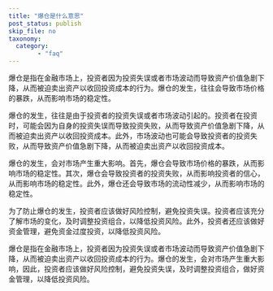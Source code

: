 ```yaml
---
title: "爆仓是什么意思"
post_status: publish
skip_file: no
taxonomy:
  category:
        - "faq"
---
```


爆仓是指在金融市场上，投资者因为投资失误或者市场波动而导致资产价值急剧下降，从而被迫卖出资产以收回投资成本的行为。爆仓的发生，往往会导致市场价格的暴跌，从而影响市场的稳定性。

爆仓的发生，往往是由于投资者的投资失误或者市场波动引起的。投资者在投资时，可能会因为自身的投资失误而导致投资失败，从而导致资产价值急剧下降，从而被迫卖出资产以收回投资成本。此外，市场波动也可能会导致投资者的投资失败，从而导致资产价值急剧下降，从而被迫卖出资产以收回投资成本。

爆仓的发生，会对市场产生重大影响。首先，爆仓会导致市场价格的暴跌，从而影响市场的稳定性。其次，爆仓会导致投资者的投资失败，从而影响投资者的信心，从而影响市场的稳定性。此外，爆仓还会导致市场的流动性减少，从而影响市场的稳定性。

为了防止爆仓的发生，投资者应该做好风险控制，避免投资失误。投资者应该充分了解市场的变化，及时调整投资组合，以降低投资风险。此外，投资者还应该做好资金管理，避免资金过度投资，以降低投资风险。

爆仓是指在金融市场上，投资者因为投资失误或者市场波动而导致资产价值急剧下降，从而被迫卖出资产以收回投资成本的行为。爆仓的发生，会对市场产生重大影响，因此，投资者应该做好风险控制，避免投资失误，及时调整投资组合，做好资金管理，以降低投资风险。
